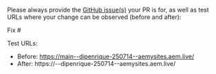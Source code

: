 Please always provide the [GitHub issue(s)](../issues) your PR is for, as well as test URLs where your change can be observed (before and after):

Fix #<gh-issue-id>

Test URLs:
- Before: https://main--dipenrique-250714--aemysites.aem.live/
- After: https://<branch>--dipenrique-250714--aemysites.aem.live/
